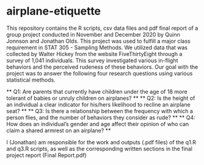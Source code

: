 # airplane-etiquette
This repository contains the R scripts, csv data files and pdf final report of a group project conducted in November and December 2020 by Quinn Jonnson and Jonathan Olds. This project was used to fulfill a major class requirement in STAT 305 - Sampling Methods.
We utilized data that was collected by Walter Hickey from the website FiveThirtyEight through a survey of 1,041 individuals. This survey investigated various in-flight behaviors and the perceived rudeness of these behaviors. Our goal with the project was to answer the following four research questions using various statistical methods. 

** Q1: Are parents that currently have children under the age of 18 more tolerant of babies or unruly children on airplanes? **
** Q2: Is the height of an individual a clear indicator for his/hers likelihood to recline an airplane seat? **
** Q3: Is there a relationship between the frequency with which a person flies, and the number of behaviors they consider as rude? **
** Q4: How does an individual’s gender and age affect their opinion of who can claim a shared armrest on an airplane? **

I (Jonathan) am responsible for the work and outputs (.pdf files) of the q1.R and q3.R scripts, as well as the corresponding written sections in the final project report (Final Report.pdf)
